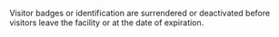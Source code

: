 Visitor badges or identification are surrendered or deactivated before visitors leave the facility or at the date of expiration.
